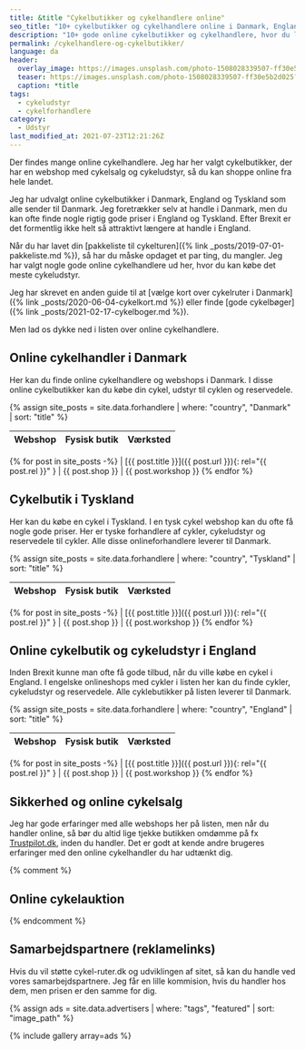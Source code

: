 ```yaml
---
title: &title "Cykelbutikker og cykelhandlere online"
seo_title: "10+ cykelbutikker og cykelhandlere online i Danmark, England og Tyskland"
description: "10+ gode online cykelbutikker og cykelhandlere, hvor du let kan købe cykeludstyr til gode priser. Webshops i Danmark, Tyskland og England."
permalink: /cykelhandlere-og-cykelbutikker/
language: da
header:
  overlay_image: https://images.unsplash.com/photo-1508028339507-ff30e5b2d025?ixlib=rb-1.2.1&ixid=MnwxMjA3fDB8MHxwaG90by1wYWdlfHx8fGVufDB8fHx8&auto=format&fit=crop&h=600&w=1200&q=10
  teaser: https://images.unsplash.com/photo-1508028339507-ff30e5b2d025?ixlib=rb-1.2.1&ixid=MnwxMjA3fDB8MHxwaG90by1wYWdlfHx8fGVufDB8fHx8&auto=format&fit=crop&h=300&w=400&q=10
  caption: *title
tags:
  - cykeludstyr
  - cykelforhandlere
category:
  - Udstyr
last_modified_at: 2021-07-23T12:21:26Z
---
```


Der findes mange online cykelhandlere. Jeg har her valgt cykelbutikker, der har en webshop med cykelsalg og cykeludstyr, så du kan shoppe online fra hele landet.

Jeg har udvalgt online cykelbutikker i Danmark, England og Tyskland som alle sender til Danmark. Jeg foretrækker selv at handle i Danmark, men du kan ofte finde nogle rigtig gode priser i England og Tyskland. Efter Brexit er det formentlig ikke helt så attraktivt længere at handle i England.

Når du har lavet din [pakkeliste til cykelturen]({% link _posts/2019-07-01-pakkeliste.md %}), så har du måske opdaget et par ting, du mangler. Jeg har valgt nogle gode online cykelhandlere ud her, hvor du kan købe det meste cykeludstyr.

Jeg har skrevet en anden guide til at [vælge kort over cykelruter i Danmark]({% link _posts/2020-06-04-cykelkort.md %}) eller finde [gode cykelbøger]({% link _posts/2021-02-17-cykelboger.md %}).

Men lad os dykke ned i listen over online cykelhandlere.

## Online cykelhandler i Danmark

Her kan du finde online cykelhandlere og webshops i Danmark. I disse online cykelbutikker kan du købe din cykel, udstyr til cyklen og reservedele.

{% assign site_posts = site.data.forhandlere | where: "country", "Danmark" | sort: "title" %}

| Webshop | Fysisk butik | Værksted |
|-|-|-|
{% for post in site_posts -%}
| [{{ post.title }}]({{ post.url }}){: rel="{{ post.rel }}" } | {{ post.shop }} | {{ post.workshop }}
{% endfor %}

## Cykelbutik i Tyskland

Her kan du købe en cykel i Tyskland. I en tysk cykel webshop kan du ofte få nogle gode priser. Her er tyske forhandlere af cykler, cykeludstyr og reservedele til cykler. Alle disse onlineforhandlere leverer til Danmark.

{% assign site_posts = site.data.forhandlere | where: "country", "Tyskland" | sort: "title" %}

| Webshop | Fysisk butik | Værksted |
|-|-|-|
{% for post in site_posts -%}
| [{{ post.title }}]({{ post.url }}){: rel="{{ post.rel }}" } | {{ post.shop }} | {{ post.workshop }}
{% endfor %}

## Online cykelbutik og cykeludstyr i England

Inden Brexit kunne man ofte få gode tilbud, når du ville købe en cykel i England. I engelske onlineshops med cykler i listen her kan du finde cykler, cykeludstyr og reservedele. Alle cyklebutikker på listen leverer til Danmark.

{% assign site_posts = site.data.forhandlere | where: "country", "England" | sort: "title" %}

| Webshop | Fysisk butik | Værksted |
|-|-|-|
{% for post in site_posts -%}
| [{{ post.title }}]({{ post.url }}){: rel="{{ post.rel }}" } | {{ post.shop }} | {{ post.workshop }}
{% endfor %}

## Sikkerhed og online cykelsalg

Jeg har gode erfaringer med alle webshops her på listen, men når du handler online, så bør du altid lige tjekke butikken omdømme på fx [Trustpilot.dk](https://www.trustpilot.dk), inden du handler. Det er godt at kende andre brugeres erfaringer med den online cykelhandler du har udtænkt dig.

{% comment %}

## Online cykelauktion

{% endcomment %}

## Samarbejdspartnere (reklamelinks)

Hvis du vil støtte cykel-ruter.dk og udviklingen af sitet, så kan du handle ved vores samarbejdspartnere. Jeg får en lille kommision, hvis du handler hos dem, men prisen er den samme for dig.

{% assign ads = site.data.advertisers | where: "tags", "featured" | sort: "image_path" %}

{% include gallery array=ads %}
